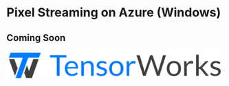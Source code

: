 # Pixel Streaming on Azure (Windows)

## Coming Soon

[![TensorWorks Logo](Logo/logo.svg)](https://tensorworks.com.au/)